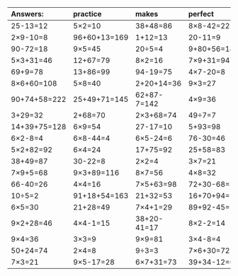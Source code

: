 | Answers: | practice | makes | perfect | ! |
| :--- | :--- | :--- | :--- | :--- |
| 25-13=12 | 5×2=10 | 38+48=86 | 8×8-42=22 | 4×3=12 | 
| 2×9-10=8 | 96+60+13=169 | 1+12=13 | 20-11=9 | 8×4=32 | 
| 90-72=18 | 9×5=45 | 20÷5=4 | 9+80+56=145 | 6×5-6=24 | 
| 5×3+31=46 | 12+67=79 | 8×2=16 | 7×9+31=94 | 5×4=20 | 
| 69+9=78 | 13+86=99 | 94-19=75 | 4×7-20=8 | 6×6=36 | 
| 8×6+60=108 | 5×8=40 | 2+20+14=36 | 9×3=27 | 56-30=26 | 
| 90+74+58=222 | 25+49+71=145 | 62+87-7=142 | 4×9=36 | 43+60+6=109 | 
| 3+29=32 | 2+68=70 | 2×3+68=74 | 49÷7=7 | 6÷2=3 | 
| 14+39+75=128 | 6×9=54 | 27-17=10 | 5+93=98 | 8×9=72 | 
| 6×2-8=4 | 6×8-44=4 | 6×5-24=6 | 76-30=46 | 95-58=37 | 
| 5×2+82=92 | 6×4=24 | 17+75=92 | 25+58=83 | 4×2=8 | 
| 38+49=87 | 30-22=8 | 2×2=4 | 3×7=21 | 3×4=12 | 
| 7×9+5=68 | 9×3+89=116 | 8×7=56 | 4×8=32 | 42+52=94 | 
| 66-40=26 | 4×4=16 | 7×5+63=98 | 72+30-68=34 | 5×3+4=19 | 
| 10÷5=2 | 91+18+54=163 | 21+32=53 | 16+70+94=180 | 97-24=73 | 
| 6×5=30 | 21+28=49 | 7×4+1=29 | 89+92-45=136 | 7×8=56 | 
| 9×2+28=46 | 4×4-1=15 | 38+20-41=17 | 8×2-2=14 | 3×9+18=45 | 
| 9×4=36 | 3×3=9 | 9×9=81 | 3×4-8=4 | 2×5=10 | 
| 50+24=74 | 2×4=8 | 9÷3=3 | 7×6+30=72 | 64-60=4 | 
| 7×3=21 | 9×5-17=28 | 6×7+31=73 | 39+34-12=61 | 96+20-35=81 | 
